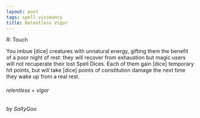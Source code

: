 ```yaml
---
layout: post
tags: spell vivimancy
title: Relentless Vigor
---
```

R: Touch

You imbue [dice] creatures with unnatural energy, gifting them the benefit of a poor night of rest: they will recover from exhaustion but magic users will not recuperate their lost Spell Dices. Each of them gain [dice] temporary hit points, but will take [dice] points of constitution damage the next time they wake up from a real rest.

###### relentless + vigor
###### by SaltyGoo
